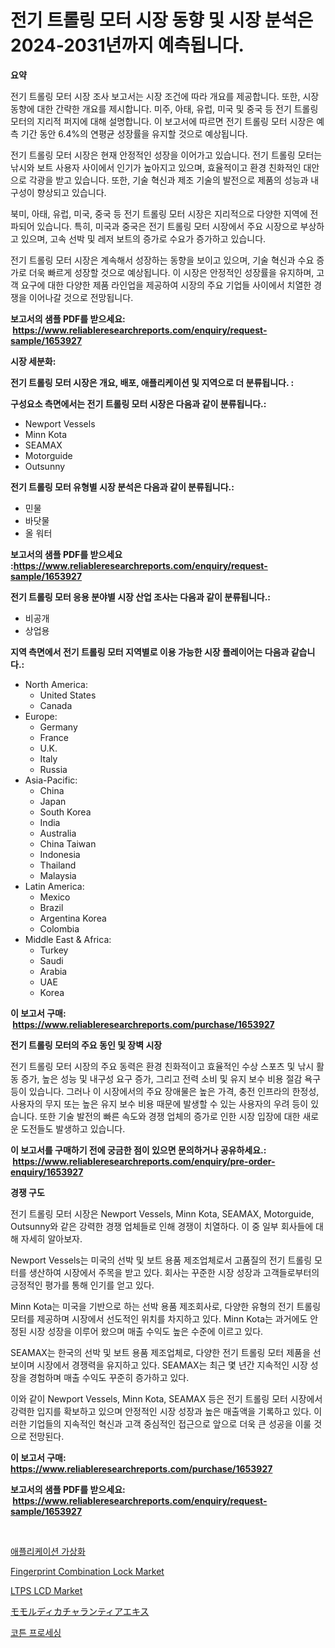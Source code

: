 <p><h1>전기 트롤링 모터 시장 동향 및 시장 분석은 2024-2031년까지 예측됩니다.</h1></p><p><strong>요약</strong></p>
<p><p>전기 트롤링 모터 시장 조사 보고서는 시장 조건에 따라 개요를 제공합니다. 또한, 시장 동향에 대한 간략한 개요를 제시합니다. 미주, 아태, 유럽, 미국 및 중국 등 전기 트롤링 모터의 지리적 퍼지에 대해 설명합니다. 이 보고서에 따르면 전기 트롤링 모터 시장은 예측 기간 동안 6.4%의 연평균 성장률을 유지할 것으로 예상됩니다.</p><p>전기 트롤링 모터 시장은 현재 안정적인 성장을 이어가고 있습니다. 전기 트롤링 모터는 낚시와 보트 사용자 사이에서 인기가 높아지고 있으며, 효율적이고 환경 친화적인 대안으로 각광을 받고 있습니다. 또한, 기술 혁신과 제조 기술의 발전으로 제품의 성능과 내구성이 향상되고 있습니다.</p><p>북미, 아태, 유럽, 미국, 중국 등 전기 트롤링 모터 시장은 지리적으로 다양한 지역에 전파되어 있습니다. 특히, 미국과 중국은 전기 트롤링 모터 시장에서 주요 시장으로 부상하고 있으며, 고속 선박 및 레저 보트의 증가로 수요가 증가하고 있습니다.</p><p>전기 트롤링 모터 시장은 계속해서 성장하는 동향을 보이고 있으며, 기술 혁신과 수요 증가로 더욱 빠르게 성장할 것으로 예상됩니다. 이 시장은 안정적인 성장률을 유지하며, 고객 요구에 대한 다양한 제품 라인업을 제공하여 시장의 주요 기업들 사이에서 치열한 경쟁을 이어나갈 것으로 전망됩니다.</p></p>
<p><strong>보고서의 샘플 PDF를 받으세요: &nbsp;<a href="https://www.reliableresearchreports.com/enquiry/request-sample/1653927">https://www.reliableresearchreports.com/enquiry/request-sample/1653927</a></strong></p>
<p><strong>시장 세분화:</strong></p>
<p><strong> 전기 트롤링 모터 시장은 개요, 배포, 애플리케이션 및 지역으로 더 분류됩니다. :</strong></p>
<p><strong>구성요소 측면에서는 전기 트롤링 모터 시장은 다음과 같이 분류됩니다.:</strong></p>
<p><ul><li>Newport Vessels</li><li>Minn Kota</li><li>SEAMAX</li><li>Motorguide</li><li>Outsunny</li></ul></p>
<p><strong> 전기 트롤링 모터 유형별 시장 분석은 다음과 같이 분류됩니다.:</strong></p>
<p><ul><li>민물</li><li>바닷물</li><li>올 워터</li></ul></p>
<p><strong>보고서의 샘플 PDF를 받으세요 :<a href="https://www.reliableresearchreports.com/enquiry/request-sample/1653927">https://www.reliableresearchreports.com/enquiry/request-sample/1653927</a></strong></p>
<p><strong> 전기 트롤링 모터 응용 분야별 시장 산업 조사는 다음과 같이 분류됩니다.:</strong></p>
<p><ul><li>비공개</li><li>상업용</li></ul></p>
<p><strong>지역 측면에서 전기 트롤링 모터 지역별로 이용 가능한 시장 플레이어는 다음과 같습니다.:</strong></p>
<p><ul>
    <li>
        North America:
        <ul>
            <li>United States</li>
            <li>Canada</li>
        </ul>
    </li>
    <li>
        Europe:
        <ul>
            <li>Germany</li>
            <li>France</li>
            <li>U.K.</li>
            <li>Italy</li>
            <li>Russia</li>
        </ul>
    </li>
    <li>
        Asia-Pacific:
        <ul>
            <li>China</li>
            <li>Japan</li>
            <li>South Korea</li>
            <li>India</li>
            <li>Australia</li>
            <li>China Taiwan</li>
            <li>Indonesia</li>
            <li>Thailand</li>
            <li>Malaysia</li>
        </ul>
    </li>
    <li>
        Latin America:
        <ul>
            <li>Mexico</li>
            <li>Brazil</li>
            <li>Argentina Korea</li>
            <li>Colombia</li>
        </ul>
    </li>
    <li>
        Middle East & Africa:
        <ul>
            <li>Turkey</li>
            <li>Saudi</li>
            <li>Arabia</li>
            <li>UAE</li>
            <li>Korea</li>
        </ul>
    </li>
    </ul></p>
<p><strong>이 보고서 구매: &nbsp;<a href="https://www.reliableresearchreports.com/purchase/1653927">https://www.reliableresearchreports.com/purchase/1653927</a></strong></p>
<p><strong>전기 트롤링 모터의 주요 동인 및 장벽 시장</strong></p>
<p><p>전기 트롤링 모터 시장의 주요 동력은 환경 친화적이고 효율적인 수상 스포츠 및 낚시 활동 증가, 높은 성능 및 내구성 요구 증가, 그리고 전력 소비 및 유지 보수 비용 절감 욕구 등이 있습니다. 그러나 이 시장에서의 주요 장애물은 높은 가격, 충전 인프라의 한정성, 사용자의 무지 또는 높은 유지 보수 비용 때문에 발생할 수 있는 사용자의 우려 등이 있습니다. 또한 기술 발전의 빠른 속도와 경쟁 업체의 증가로 인한 시장 입장에 대한 새로운 도전들도 발생하고 있습니다.</p></p>
<p><strong>이 보고서를 구매하기 전에 궁금한 점이 있으면 문의하거나 공유하세요.: &nbsp;<a href="https://www.reliableresearchreports.com/enquiry/pre-order-enquiry/1653927">https://www.reliableresearchreports.com/enquiry/pre-order-enquiry/1653927</a></strong></p>
<p><strong>경쟁 구도</strong></p>
<p><p>전기 트롤링 모터 시장은 Newport Vessels, Minn Kota, SEAMAX, Motorguide, Outsunny와 같은 강력한 경쟁 업체들로 인해 경쟁이 치열하다. 이 중 일부 회사들에 대해 자세히 알아보자.</p><p>Newport Vessels는 미국의 선박 및 보트 용품 제조업체로서 고품질의 전기 트롤링 모터를 생산하여 시장에서 주목을 받고 있다. 회사는 꾸준한 시장 성장과 고객들로부터의 긍정적인 평가를 통해 인기를 얻고 있다.</p><p>Minn Kota는 미국을 기반으로 하는 선박 용품 제조회사로, 다양한 유형의 전기 트롤링 모터를 제공하며 시장에서 선도적인 위치를 차지하고 있다. Minn Kota는 과거에도 안정된 시장 성장을 이루어 왔으며 매출 수익도 높은 수준에 이르고 있다.</p><p>SEAMAX는 한국의 선박 및 보트 용품 제조업체로, 다양한 전기 트롤링 모터 제품을 선보이며 시장에서 경쟁력을 유지하고 있다. SEAMAX는 최근 몇 년간 지속적인 시장 성장을 경험하며 매출 수익도 꾸준히 증가하고 있다.</p><p>이와 같이 Newport Vessels, Minn Kota, SEAMAX 등은 전기 트롤링 모터 시장에서 강력한 입지를 확보하고 있으며 안정적인 시장 성장과 높은 매출액을 기록하고 있다. 이러한 기업들의 지속적인 혁신과 고객 중심적인 접근으로 앞으로 더욱 큰 성공을 이룰 것으로 전망된다.</p></p>
<p><strong>이 보고서 구매: &nbsp; <a href="https://www.reliableresearchreports.com/purchase/1653927">https://www.reliableresearchreports.com/purchase/1653927</a></strong></p>
<p><strong>보고서의 샘플 PDF를 받으세요: &nbsp;<a href="https://www.reliableresearchreports.com/enquiry/request-sample/1653927">https://www.reliableresearchreports.com/enquiry/request-sample/1653927</a></strong><strong></strong></p>
<p>&nbsp;</p>
<p><p><a href="https://github.com/trmesnao7959541/Market-Research-Report-List-1/blob/main/953349511027.md">애플리케이션 가상화</a></p><p><a href="https://github.com/jhcraigie/Market-Research-Report-List-2/blob/main/fingerprint-combination-lock-market.md">Fingerprint Combination Lock Market</a></p><p><a href="https://github.com/sonuprakash1/Market-Research-Report-List-2/blob/main/ltps-lcd-market.md">LTPS LCD Market</a></p><p><a href="https://github.com/xnljig2898992/Market-Research-Report-List-1/blob/main/941761311855.md">モモルディカチャランティアエキス</a></p><p><a href="https://github.com/vsn7qpua81q/Market-Research-Report-List-1/blob/main/720005711028.md">코튼 프로세싱</a></p></p>
